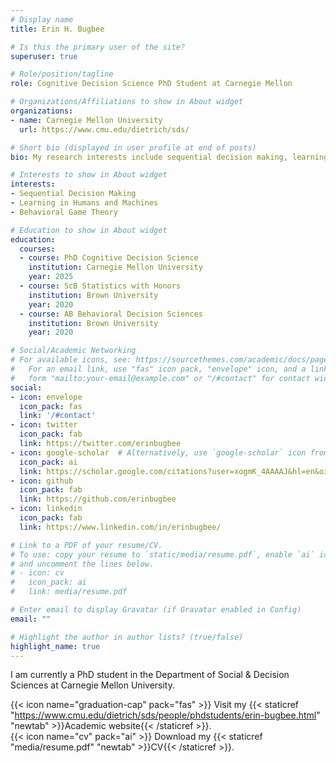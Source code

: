 ```yaml
---
# Display name
title: Erin H. Bugbee

# Is this the primary user of the site?
superuser: true

# Role/position/tagline
role: Cognitive Decision Science PhD Student at Carnegie Mellon

# Organizations/Affiliations to show in About widget
organizations:
- name: Carnegie Mellon University
  url: https://www.cmu.edu/dietrich/sds/

# Short bio (displayed in user profile at end of posts)
bio: My research interests include sequential decision making, learning in humans and machines, and behavioral game theory.

# Interests to show in About widget
interests:
- Sequential Decision Making
- Learning in Humans and Machines
- Behavioral Game Theory

# Education to show in About widget
education:
  courses:
  - course: PhD Cognitive Decision Science
    institution: Carnegie Mellon University
    year: 2025
  - course: ScB Statistics with Honors
    institution: Brown University
    year: 2020
  - course: AB Behavioral Decision Sciences
    institution: Brown University
    year: 2020

# Social/Academic Networking
# For available icons, see: https://sourcethemes.com/academic/docs/page-builder/#icons
#   For an email link, use "fas" icon pack, "envelope" icon, and a link in the
#   form "mailto:your-email@example.com" or "/#contact" for contact widget.
social:
- icon: envelope
  icon_pack: fas
  link: '/#contact'
- icon: twitter
  icon_pack: fab
  link: https://twitter.com/erinbugbee
- icon: google-scholar  # Alternatively, use `google-scholar` icon from `ai` icon pack
  icon_pack: ai
  link: https://scholar.google.com/citations?user=xogmK_4AAAAJ&hl=en&oi=ao
- icon: github
  icon_pack: fab
  link: https://github.com/erinbugbee
- icon: linkedin
  icon_pack: fab
  link: https://www.linkedin.com/in/erinbugbee/

# Link to a PDF of your resume/CV.
# To use: copy your resume to `static/media/resume.pdf`, enable `ai` icons in `params.toml`, 
# and uncomment the lines below.
# - icon: cv
#   icon_pack: ai
#   link: media/resume.pdf

# Enter email to display Gravatar (if Gravatar enabled in Config)
email: ""

# Highlight the author in author lists? (true/false)
highlight_name: true
---
```


I am currently a PhD student in the Department of Social & Decision Sciences at Carnegie Mellon University.

{{< icon name="graduation-cap" pack="fas" >}} Visit my {{< staticref "https://www.cmu.edu/dietrich/sds/people/phdstudents/erin-bugbee.html" "newtab" >}}Academic website{{< /staticref >}}.
<br>
{{< icon name="cv" pack="ai" >}} Download my {{< staticref "media/resume.pdf" "newtab" >}}CV{{< /staticref >}}.
